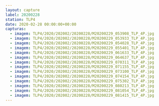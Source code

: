 ```yaml
---
layout: capture
label: 20200228
station: TLP4
date: 2020-02-28 00:00:00+00:00
capturas:
  - imagem: TLP4/2020/202002/20200228/M20200229_053908_TLP_4P.jpg
  - imagem: TLP4/2020/202002/20200228/M20200229_053933_TLP_4P.jpg
  - imagem: TLP4/2020/202002/20200228/M20200229_054028_TLP_4P.jpg
  - imagem: TLP4/2020/202002/20200228/M20200229_055401_TLP_4P.jpg
  - imagem: TLP4/2020/202002/20200228/M20200229_061633_TLP_4P.jpg
  - imagem: TLP4/2020/202002/20200228/M20200229_064637_TLP_4P.jpg
  - imagem: TLP4/2020/202002/20200228/M20200229_070311_TLP_4P.jpg
  - imagem: TLP4/2020/202002/20200228/M20200229_071155_TLP_4P.jpg
  - imagem: TLP4/2020/202002/20200228/M20200229_073100_TLP_4P.jpg
  - imagem: TLP4/2020/202002/20200228/M20200229_074154_TLP_4P.jpg
  - imagem: TLP4/2020/202002/20200228/M20200229_075302_TLP_4P.jpg
  - imagem: TLP4/2020/202002/20200228/M20200229_080213_TLP_4P.jpg
  - imagem: TLP4/2020/202002/20200228/M20200229_081054_TLP_4P.jpg
  - imagem: TLP4/2020/202002/20200228/M20200229_081415_TLP_4P.jpg
---
```

